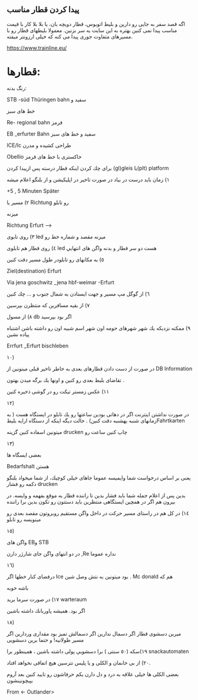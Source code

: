 ## پیدا کردن قطار مناسب

اگه قصد سفر به جایی رو دارین و بلیط اتوبوس، قطار دویچه بان، یا بلا بلا کار با قیمت مناسب پیدا نمی کنین بهتره به این سایت یه سر بزنین. معمولا بلیطهای قطار رو با مسیرهای متفاوت جوری پیدا می کنه که خیلی ارزونتر میفته.

https://www.trainline.eu/

# قطارها:

رنگ بدنه:

STB -süd Thüringen bahn سفيد و 

خط هاى سبز

Re- regional bahn قرمز 

EB _erfurter Bahn سفيد و خط هاى سبز 

ICE/Ic طراحى كشيده و مدرن 

Obellio خاكسترى با خط هاى قرمز 



براى چك كردن اينكه قطار درسته پس ازپيدا كردن (gl)gleis يا(plt) platform 

١) زمان بايد درست در بياد در صورت تاخير در اپليكيشن و از بلنگو اعلام ميشه 

+5 , 5 Minuten Später 

٢) مسير يا Richtung رو تابلو

ميزنه 

Richtung Erfurt —->

٣) روى تابوى led ميزنه مقصد و شماره خط رو 

٤) روى قطار هم تابلوى led هست دو سر قطار و  بدنه واگن هاى انتهايي

٥) به مكانهاى رو تابلودر طول مسير دقت كنين

Ziel(destination) Erfurt

Via jena goschwitz _jena hbf-weimar -Erfurt

٦) از گوگل مپ مسير و جهت ايستادن به شمال جنوب و ... چك كنين 

٧) از بقيه مسافرين كه منتظرن بپرسين

٨) از مسول db اگر بود بپرسيد

٩) ممكنه نزديكه يك شهر شهرهاى حومه اون شهر اسم شبيه اون رو داشته باشن اشتباه پياده نشين

Errfurt _Erfurt bischleben

١٠)

در صورت از دست دادن قطارهاى بعدى به خاطر تاخير قبلى ميتونين از DB Information 

تقاضاى بليط بعدى رو كنين و اونها يك برگه ميدن بهتون .

١١) عكس زمستر تيكت رو در گوشى ذخيره كنين

١٢)

در صورت نداشتن اينترنت اگر در دهاتى بودين ساعتها رو يك تابلو در ايستگاه هست ( به زمانهاى شنبه يهشنبه دقت كنين) . حالت ديگه اينكه از دستگاه ارايه بليطFahrtkarten

ميتونين اسفاده كنين گزينه drucken چاپ كنين ساعت رو

١٣)

بعضى ايسگاه ها 

Bedarfshalt هستن

يعنى بر اساس درخواست شما وايميسه عموما جاهاى خيلى كوچيك، از شما ميخواد بلنگو دكمه رو فشار drucken

بدين پس از اعلام جمله شما بايد فشار بدين تا راننده قطار به موقع بفهمه و وايسه. در بيرون هم اگر در همچين ايستگاهى منتظرين بايد دستتون رو تكون بدين برا راننده

١٤)  در كل هم در راستاى مسير حركت در داخل واگن مستقيم روبروتون مقصد بعدى رو مينويسه رو تابلو 

١٥)

واگن هاى EBو STB 

در دو انتهاى واگن جاى شارژر دارن ,Re نداره عموما

١٦)

درفضاى كنار خطها اگر Ice بود ميتونين به نتش وصل شين . Mc donald هم كه 

باشه خوبه

١٧) در صورت سرما بريد warteraum

اگر بود. هميشه پاوربانك داشته باشين 

  ١٨)

ميرين دسشوى قطار اگر دسمال ندارين اگر دسمالش تميز بود مقدارى وردارين اگر مسير طولانيه! و حتما برين دسشويى

١٩)سكه (٥٠ سنتى ) برا دسشويي پولى داشته باشين ، همينطور برا snackautomaten

٢٠) از بى خانمان و الكلى و يا پليس نترسين هيچ اتفاقى نخواهد افتاد. 

بعضى الكلى ها خيلى علاقه به درد و دل دارن يكم حرفاشون رو تاييد كنين بعد آروم بپيچونينشون

From <- Outlander>